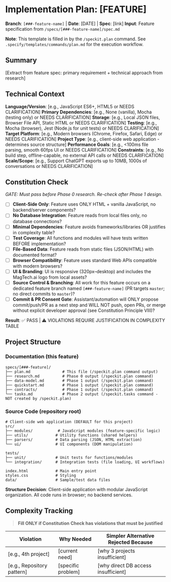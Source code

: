 # Implementation Plan: [FEATURE]

**Branch**: `[###-feature-name]` | **Date**: [DATE] | **Spec**: [link]
**Input**: Feature specification from `/specs/[###-feature-name]/spec.md`

**Note**: This template is filled in by the `/speckit.plan` command. See `.specify/templates/commands/plan.md` for the execution workflow.

## Summary

[Extract from feature spec: primary requirement + technical approach from research]

## Technical Context

<!--
  ACTION REQUIRED: Replace the content in this section with the technical details
  for the project. The structure here is presented in advisory capacity to guide
  the iteration process.
-->

**Language/Version**: [e.g., JavaScript ES6+, HTML5 or NEEDS CLARIFICATION]
**Primary Dependencies**: [e.g., None (vanilla), Mocha (testing only) or NEEDS CLARIFICATION]
**Storage**: [e.g., Local JSON files, Browser File API, Static HTML or NEEDS CLARIFICATION]
**Testing**: [e.g., Mocha (browser), Jest (Node.js for unit tests) or NEEDS CLARIFICATION]
**Target Platform**: [e.g., Modern browsers (Chrome, Firefox, Safari, Edge) or NEEDS CLARIFICATION]
**Project Type**: [e.g., client-side web application - determines source structure]
**Performance Goals**: [e.g., <100ms file parsing, smooth 60fps UI or NEEDS CLARIFICATION]
**Constraints**: [e.g., No build step, offline-capable, no external API calls or NEEDS CLARIFICATION]
**Scale/Scope**: [e.g., Support ChatGPT exports up to 10MB, 1000s of conversations or NEEDS CLARIFICATION]

## Constitution Check

*GATE: Must pass before Phase 0 research. Re-check after Phase 1 design.*

- [ ] **Client-Side Only**: Feature uses ONLY HTML + vanilla JavaScript, no backend/server components?
- [ ] **No Database Integration**: Feature reads from local files only, no database connections?
- [ ] **Minimal Dependencies**: Feature avoids frameworks/libraries OR justifies in complexity table?
- [ ] **Test Coverage**: All functions and modules will have tests written BEFORE implementation?
- [ ] **File-Based Data**: Feature reads from static files (JSON/HTML) with documented format?
- [ ] **Browser Compatibility**: Feature uses standard Web APIs compatible with modern browsers?
- [ ] **UI & Branding**: UI is responsive (320px–desktop) and includes the MagTech.ai logo from local assets?
- [ ] **Source Control & Branching**: All work for this feature occurs on a dedicated feature branch
  named `[###-feature-name]` (PR targets `master`; no direct commits to `master`)?
- [ ] **Commit & PR Consent Gate**: Assistant/automation will ONLY propose commit/push/PR as a next
  step and WILL NOT push, open PRs, or merge without explicit developer approval (see Constitution
  Principle VIII)?

**Result**: ✅ PASS | ⚠️ VIOLATIONS REQUIRE JUSTIFICATION IN COMPLEXITY TABLE

## Project Structure

### Documentation (this feature)

```text
specs/[###-feature]/
├── plan.md              # This file (/speckit.plan command output)
├── research.md          # Phase 0 output (/speckit.plan command)
├── data-model.md        # Phase 1 output (/speckit.plan command)
├── quickstart.md        # Phase 1 output (/speckit.plan command)
├── contracts/           # Phase 1 output (/speckit.plan command)
└── tasks.md             # Phase 2 output (/speckit.tasks command - NOT created by /speckit.plan)
```

### Source Code (repository root)
<!--
  ACTION REQUIRED: Replace the placeholder tree below with the concrete layout
  for this feature. Delete unused options and expand the chosen structure with
  real paths (e.g., apps/admin, packages/something). The delivered plan must
  not include Option labels.
-->

```text
# Client-side web application (DEFAULT for this project)
src/
├── modules/           # JavaScript modules (feature-specific logic)
├── utils/            # Utility functions (shared helpers)
├── parsers/          # Data parsing (JSON, HTML extraction)
└── ui/               # UI components (DOM manipulation)

tests/
├── unit/             # Unit tests for functions/modules
└── integration/      # Integration tests (file loading, UI workflows)

index.html            # Main entry point
styles.css            # Styling
data/                 # Sample/test data files
```

**Structure Decision**: Client-side application with modular JavaScript organization.
All code runs in browser; no backend services.

## Complexity Tracking

> **Fill ONLY if Constitution Check has violations that must be justified**

| Violation | Why Needed | Simpler Alternative Rejected Because |
|-----------|------------|-------------------------------------|
| [e.g., 4th project] | [current need] | [why 3 projects insufficient] |
| [e.g., Repository pattern] | [specific problem] | [why direct DB access insufficient] |
